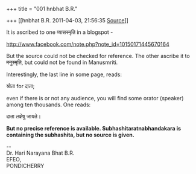 +++
title = "001 hnbhat B.R."

+++
[[hnbhat B.R.	2011-04-03, 21:56:35 [Source](https://groups.google.com/g/samskrita/c/xKjNwefixwg)]]



It is ascribed to one व्यासस्मृति in a blogspot -

  

<http://www.facebook.com/note.php?note_id=10150171445670164>

  

[](http://www.facebook.com/note.php?note_id=10150171445670164)But the source could not be checked for reference. The other ascribe it to मनुस्मृति, but could not be found in Manusmriti.

  

Interestingly, the last line in some page, reads:

  

श्रोता for दाता;

  

even if there is or not any audience, you will find some orator (speaker) among ten thousands. One reads:

  

दाता लक्षेषु जायते।

  

**But no precise reference is available. Subhashitaratnabhandakara is containing the subhashita, but no source is given.**

  

  

  
  
--  
Dr. Hari Narayana Bhat B.R.  
EFEO,  
PONDICHERRY  

